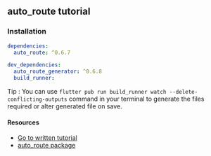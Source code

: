 ## auto_route tutorial

### Installation

```yaml
dependencies:
  auto_route: ^0.6.7

dev_dependencies:
  auto_route_generator: ^0.6.8
  build_runner:
```

Tip : You can use ```flutter pub run build_runner watch --delete-conflicting-outputs``` command in your terminal to generate the files required or alter generated file on save.

#### Resources
- [Go to written tutorial](https://medium.com/@boradparas/routing-made-easy-in-flutter-with-auto-route-and-code-generation-25db149d61f6)
- [auto_route package](https://pub.dev/packages/auto_route)
